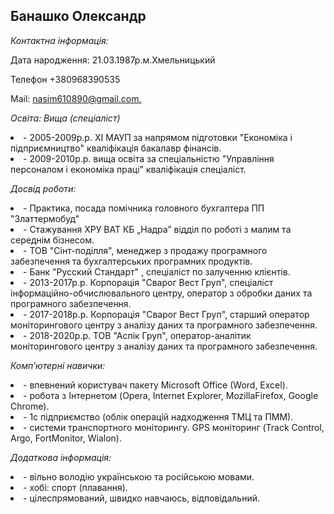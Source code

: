<h2>Банашко Олександр</h2>

*<p>Контактна інформація:</p>*
<p>Дата народження: 21.03.1987р.м.Хмельницький</p>
<p>Телефон +380968390535</p>
<p>Mail: <a href="https://mail.google.com/mail/u/0/?tab=rm#inbox">nasim610890@gmail.com.</a>

*<p>Освіта: Вища (спеціаліст)</p>*
<li>- 2005-2009р.р. ХІ МАУП за напрямом підготовки "Економіка і підприємництво" кваліфікація бакалавр фінансів.</li>
<li>- 2009-2010р.р. вища освіта за спеціальністю "Управління персоналом і економіка праці" кваліфікація спеціаліст.</li>

*<p>Досвід роботи:</p>*
<li>- Практика, посада помічника головного бухгалтера ПП "Златтермобуд"</li>
<li>- Стажування ХРУ ВАТ КБ „Надра” відділ по роботі з малим та середнім бізнесом.</li>
<li>- ТОВ "Сінт-поділля", менеджер з продажу програмного забезпечення та бухгалтерських програмних продуктів.</li>
<li>- Банк "Русский Стандарт" , спеціаліст по залученню клієнтів.</li>
<li>- 2013-2017р.р. Корпорація "Сварог Вест Груп", спеціаліст інформаційно-обчислювального центру, оператор з обробки даних та програмного забезпечення.</li>
<li>- 2017-2018р.р. Корпорація "Сварог Вест Груп", старший оператор моніторингового центру з аналізу даних та програмного забезпечення.</li>
<li>- 2018-2020р.р. ТОВ "Аспік Груп", оператор-аналітик моніторингового центру з аналізу даних та програмного забезпечення.</li>

*<p>Комп’ютерні навички:</p>*
<li>- впевнений користувач пакету Microsoft Office (Word, Excel).</li>
<li>- робота з Інтернетом (Opera, Internet Explorer, MozillaFirefox, Google Chrome).</li>
<li>- 1с підприємство (облік операцій надходження ТМЦ та ПММ).</li>
<li>- системи транспортного моніторингу. GPS моніторинг (Track Control, Argo, FortMonitor, Wialon).</li>

*<p>Додаткова інформація:</p>*
<li>- вільно володію українською та російською мовами.</li>
<li>- хобі: спорт (плавання).</li>
<li>- цілеспрямований, швидко навчаюсь, відповідальний.</li>